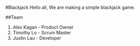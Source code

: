 #Blackjack
Hello all,
We are making a simple blackjack game.

##Team
1. Alex Kagan - Product Owner
2. Timothy Lo - Scrum Master 
3. Justin Lau - Developer 


